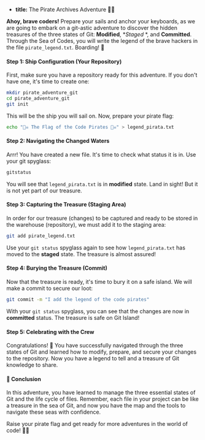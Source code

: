 * **title:** The Pirate Archives Adventure 🏴‍☠️

**Ahoy, brave coders!** Prepare your sails and anchor your keyboards, as we are going to embark on a git-astic adventure to discover the hidden treasures of the three states of Git: **Modified**, **Staged* *, and **Committed**. Through the Sea of ​​Codes, you will write the legend of the brave hackers in the file `pirate_legend.txt`. Boarding! 🚢

#### Step 1: Ship Configuration (Your Repository)

First, make sure you have a repository ready for this adventure. If you don't have one, it's time to create one:

```bash
mkdir pirate_adventure_git
cd pirate_adventure_git
git init
```

This will be the ship you will sail on. Now, prepare your pirate flag:

```bash
echo "🏴‍☠️ The Flag of the Code Pirates 🏴‍☠️" > legend_pirata.txt
```

#### Step 2: Navigating the Changed Waters

Arrr! You have created a new file. It's time to check what status it is in. Use your git spyglass:

```bash
gitstatus
```

You will see that `legend_pirata.txt` is in **modified** state. Land in sight! But it is not yet part of our treasure.

#### Step 3: Capturing the Treasure (Staging Area)

In order for our treasure (changes) to be captured and ready to be stored in the warehouse (repository), we must add it to the staging area:

```bash
git add pirate_legend.txt
```

Use your `git status` spyglass again to see how `legend_pirata.txt` has moved to the **staged** state. The treasure is almost assured!

#### Step 4: Burying the Treasure (Commit)

Now that the treasure is ready, it's time to bury it on a safe island. We will make a commit to secure our loot:

```bash
git commit -m "I add the legend of the code pirates"
```

With your `git status` spyglass, you can see that the changes are now in **committed** status. The treasure is safe on Git Island!

#### Step 5: Celebrating with the Crew

Congratulations! 🎉 You have successfully navigated through the three states of Git and learned how to modify, prepare, and secure your changes to the repository. Now you have a legend to tell and a treasure of Git knowledge to share.

#### 🤔 Conclusion

In this adventure, you have learned to manage the three essential states of Git and the life cycle of files. Remember, each file in your project can be like a treasure in the sea of ​​Git, and now you have the map and the tools to navigate these seas with confidence.

Raise your pirate flag and get ready for more adventures in the world of code! 🏴‍☠️